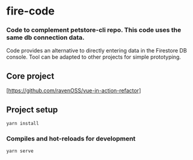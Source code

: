 # fire-code
### Code to complement petstore-cli repo. This code uses the same db connection data.
Code provides an alternative to directly entering data in the Firestore DB console. 
Tool can be adapted to other projects for simple prototyping.

## Core project
[https://github.com/ravenOSS/vue-in-action-refactor]

## Project setup
```
yarn install
```

### Compiles and hot-reloads for development
```
yarn serve
```

